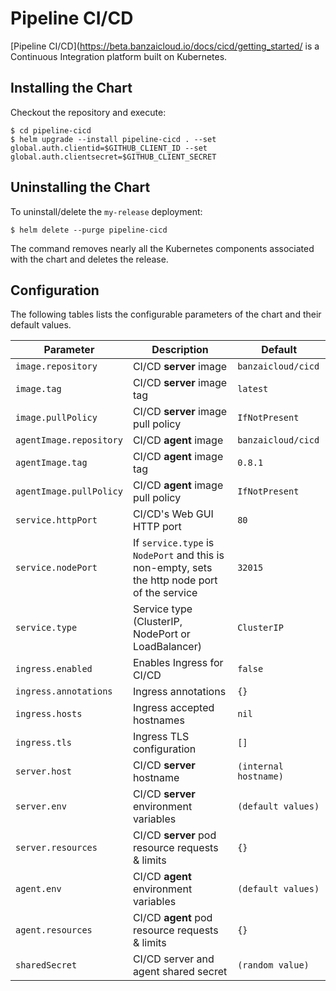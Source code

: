 # Pipeline CI/CD

[Pipeline CI/CD](https://beta.banzaicloud.io/docs/cicd/getting_started/ is a Continuous Integration platform built on Kubernetes.

## Installing the Chart

Checkout the repository and execute:

```console
$ cd pipeline-cicd
$ helm upgrade --install pipeline-cicd . --set global.auth.clientid=$GITHUB_CLIENT_ID --set global.auth.clientsecret=$GITHUB_CLIENT_SECRET
```

## Uninstalling the Chart

To uninstall/delete the `my-release` deployment:

```console
$ helm delete --purge pipeline-cicd
```

The command removes nearly all the Kubernetes components associated with the
chart and deletes the release.

## Configuration

The following tables lists the configurable parameters of the chart and their default values.

| Parameter               | Description                                                                                   | Default                 |
|-------------------------|-----------------------------------------------------------------------------------------------|-------------------------|
| `image.repository`      | CI/CD **server** image                                                                        | `banzaicloud/cicd` |
| `image.tag`             | CI/CD **server** image tag                                                                    | `latest`                 |
| `image.pullPolicy`      | CI/CD **server** image pull policy                                                            | `IfNotPresent`          |
| `agentImage.repository` | CI/CD **agent** image                                                                         | `banzaicloud/cicd` |
| `agentImage.tag`        | CI/CD **agent** image tag                                                                     | `0.8.1`                 |
| `agentImage.pullPolicy` | CI/CD **agent** image pull policy                                                             | `IfNotPresent`          |
| `service.httpPort`      | CI/CD's Web GUI HTTP port                                                                     | `80`                    |
| `service.nodePort`      | If `service.type` is `NodePort` and this is non-empty, sets the http node port of the service | `32015`                 |
| `service.type`          | Service type (ClusterIP, NodePort or LoadBalancer)                                            | `ClusterIP`             |
| `ingress.enabled`       | Enables Ingress for CI/CD                                                                     | `false`                 |
| `ingress.annotations`   | Ingress annotations                                                                           | `{}`                    |
| `ingress.hosts`         | Ingress accepted hostnames                                                                    | `nil`                   |
| `ingress.tls`           | Ingress TLS configuration                                                                     | `[]`                    |
| `server.host`           | CI/CD **server** hostname                                                                     | `(internal hostname)`   |
| `server.env`            | CI/CD **server** environment variables                                                        | `(default values)`      |
| `server.resources`      | CI/CD **server** pod resource requests & limits                                               | `{}`                    |
| `agent.env`             | CI/CD **agent** environment variables                                                         | `(default values)`      |
| `agent.resources`       | CI/CD **agent** pod resource requests & limits                                                | `{}`                    |
| `sharedSecret`         | CI/CD server and agent shared secret                                                          | `(random value)`        |
